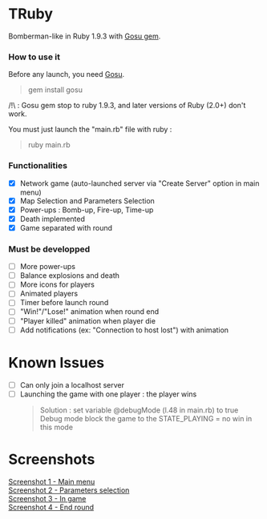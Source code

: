 TRuby
=====

Bomberman-like in Ruby 1.9.3 with [Gosu gem](http://www.libgosu.org/).

### How to use it

Before any launch, you need [Gosu](http://www.libgosu.org/).
  > gem install gosu
  
/!\ : Gosu gem stop to ruby 1.9.3, and later versions of Ruby (2.0+) don't work.  
  
You must just launch the "main.rb" file with ruby :
  > ruby main.rb

### Functionalities

  - [x] Network game (auto-launched server via "Create Server" option in main menu)
  - [x] Map Selection and Parameters Selection
  - [x] Power-ups : Bomb-up, Fire-up, Time-up
  - [x] Death implemented
  - [x] Game separated with round

### Must be developped

  - [ ] More power-ups
  - [ ] Balance explosions and death
  - [ ] More icons for players 
  - [ ] Animated players
  - [ ] Timer before launch round
  - [ ] "Win!"/"Lose!" animation when round end
  - [ ] "Player killed" animation when player die
  - [ ] Add notifications (ex: "Connection to host lost") with animation

Known Issues
=====

  - [ ] Can only join a localhost server
  - [ ] Launching the game with one player : the player wins 
    > Solution : set variable @debugMode (l.48 in main.rb) to true
    > Debug mode block the game to the STATE_PLAYING = no win in this mode

Screenshots
=====

[Screenshot 1 - Main menu](http://serveur1.archive-host.com/membres/up/682970577/TRuby/screenshot1.PNG)  
[Screenshot 2 - Parameters selection](http://serveur1.archive-host.com/membres/up/682970577/TRuby/screeshot2.PNG)  
[Screenshot 3 - In game](http://serveur1.archive-host.com/membres/up/682970577/TRuby/screenshot3.PNG)  
[Screenshot 4 - End round](http://serveur1.archive-host.com/membres/up/682970577/TRuby/screenshot4.PNG)  
